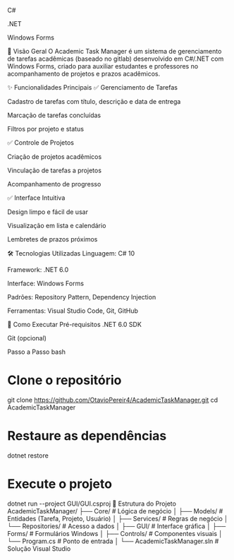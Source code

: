 C#

.NET

Windows Forms

📌 Visão Geral
O Academic Task Manager é um sistema de gerenciamento de tarefas acadêmicas (baseado no gitlab) desenvolvido em C#/.NET com Windows Forms, criado para auxiliar estudantes e professores no acompanhamento de projetos e prazos acadêmicos.

✨ Funcionalidades Principais
✅ Gerenciamento de Tarefas

Cadastro de tarefas com título, descrição e data de entrega

Marcação de tarefas concluídas

Filtros por projeto e status

✅ Controle de Projetos

Criação de projetos acadêmicos

Vinculação de tarefas a projetos

Acompanhamento de progresso

✅ Interface Intuitiva

Design limpo e fácil de usar

Visualização em lista e calendário

Lembretes de prazos próximos

🛠 Tecnologias Utilizadas
Linguagem: C# 10

Framework: .NET 6.0

Interface: Windows Forms

Padrões: Repository Pattern, Dependency Injection

Ferramentas: Visual Studio Code, Git, GitHub

🚀 Como Executar
Pré-requisitos
.NET 6.0 SDK

Git (opcional)

Passo a Passo
bash
# Clone o repositório
git clone https://github.com/OtavioPereir4/AcademicTaskManager.git
cd AcademicTaskManager

# Restaure as dependências
dotnet restore

# Execute o projeto
dotnet run --project GUI/GUI.csproj
📂 Estrutura do Projeto
AcademicTaskManager/
├── Core/           # Lógica de negócio
│   ├── Models/     # Entidades (Tarefa, Projeto, Usuário)
│   ├── Services/   # Regras de negócio
│   └── Repositories/ # Acesso a dados
│
├── GUI/            # Interface gráfica
│   ├── Forms/      # Formulários Windows
│   ├── Controls/   # Componentes visuais
│   └── Program.cs  # Ponto de entrada
│
└── AcademicTaskManager.sln  # Solução Visual Studio
